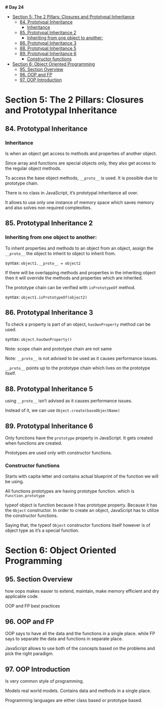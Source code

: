 **# Day 24**

- [Section 5: The 2 Pillars: Closures and Prototypal Inheritance](#section-5-the-2-pillars-closures-and-prototypal-inheritance)
  - [84. Prototypal Inheritance](#84-prototypal-inheritance)
    - [Inheritance](#inheritance)
  - [85. Prototypal Inheritance 2](#85-prototypal-inheritance-2)
    - [Inheriting from one object to another:](#inheriting-from-one-object-to-another)
  - [86. Prototypal Inheritance 3](#86-prototypal-inheritance-3)
  - [88. Prototypal Inheritance 5](#88-prototypal-inheritance-5)
  - [89. Prototypal Inheritance 6](#89-prototypal-inheritance-6)
    - [Constructor functions](#constructor-functions)
- [Section 6: Object Oriented Programming](#section-6-object-oriented-programming)
  - [95. Section Overview](#95-section-overview)
  - [96. OOP and FP](#96-oop-and-fp)
  - [97. OOP Introduction](#97-oop-introduction)

# Section 5: The 2 Pillars: Closures and Prototypal Inheritance

## 84. Prototypal Inheritance

### Inheritance

Is when an object get access to methods and properties of another object.

Since array and functions are special objects only, they also get access to the regular object methods.

To access the base object methods, `__proto__` is used. It is possible due to prototype chain.

There is no class in JavaScript, it’s prototypal inheritance all over.

It allows to use only one instance of memory space which saves memory and also solves non required complexities.

## 85. Prototypal Inheritance 2

### Inheriting from one object to another:

To inherit properties and methods to an object from an object, assign the `__proto__` the object to inherit to object to inherit from.

syntax: `object1.__proto__ = object2`

If there will be overlapping methods and properties in the inheriting object then it will override the methods and properties which are inherited.

The prototype chain can be verified with `isPrototypeOf` method.

syntax: `object1.isPrototypeOf(object2)`

## 86. Prototypal Inheritance 3

To check a property is part of an object, `hasOwnProperty` method can be used.

syntax: `object.hasOwnProperty()`

Note: scope chain and prototype chain are not same

Note: `__proto__` is not advised to be used as it causes performance issues.

`__proto__` points up to the prototype chain which lives on the prototype itself.

## 88. Prototypal Inheritance 5

using `__proto__` isn’t advised as it causes performance issues.

Instead of it, we can use `Object.create(baseObjectName)`

## 89. Prototypal Inheritance 6

Only functions have the `prototype` property in JavaScript. It gets created when functions are created.

Prototypes are used only with constructor functions.

### Constructor functions

Starts with capita letter and contains actual blueprint of the function we will be using.

All functions prototypes are having prototype function. which is `Function.prototype`

typeof object is function because it has prototype property. Because it has the `Object` constructor. In order to create an object, JavaScript has to utilize the constructor functions.

Saying that, the typeof `Object` constructor functions itself however is of object type as it’s a special function.

# Section 6: Object Oriented Programming

## 95. Section Overview

how oops makes easier to extend, maintain, make memory efficient and dry applicable code.

OOP and FP best practices

## 96. OOP and FP

OOP says to have all the data and the functions in a single place. while FP says to separate the data and functions in separate place.

JavaScript allows to use both of the concepts based on the problems and pick the right paradigm.

## 97. OOP Introduction

Is very common style of programming.

Models real world models. Contains data and methods in a single place.

Programming languages are either class based or prototype based.
